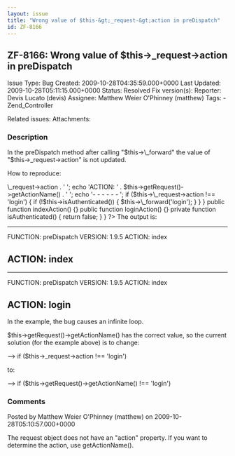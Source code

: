 ```yaml
---
layout: issue
title: "Wrong value of $this-&gt;_request-&gt;action in preDispatch"
id: ZF-8166
---
```


ZF-8166: Wrong value of $this->\_request->action in preDispatch
---------------------------------------------------------------

 Issue Type: Bug Created: 2009-10-28T04:35:59.000+0000 Last Updated: 2009-10-28T05:11:15.000+0000 Status: Resolved Fix version(s): 
 Reporter:  Devis Lucato (devis)  Assignee:  Matthew Weier O'Phinney (matthew)  Tags: - Zend\_Controller
 
 Related issues: 
 Attachments: 
### Description

In the preDispatch method after calling "$this->\_forward" the value of "$this->\_request->action" is not updated.

How to reproduce:

 <?php class IndexController extends Zend\_Controller\_Action { function preDispatch() { echo '- - - - - -

'; echo 'FUNCTION: ' . \_\_FUNCTION\_\_ . '  
'; echo 'VERSION: ' . Zend\_Version::VERSION . '  
'; echo 'ACTION: ' . $this->\_request->action . '  
'; echo 'ACTION: ' . $this->getRequest()->getActionName() . '  
'; echo '- - - - - -

'; if ($this->\_request->action !== 'login') { if (!$this->isAuthenticated()) { $this->\_forward('login'); } } } public function indexAction() {} public function loginAction() {} private function isAuthenticated() { return false; } } ?> The output is:

- - - - - -

FUNCTION: preDispatch VERSION: 1.9.5 ACTION: index

ACTION: index
-------------

- - - - - -

FUNCTION: preDispatch VERSION: 1.9.5 ACTION: index

ACTION: login
-------------

In the example, the bug causes an infinite loop.

$this->getRequest()->getActionName() has the correct value, so the current solution (for the example above) is to change:

--> if ($this->\_request->action !== 'login')

to:

--> if ($this->getRequest()->getActionName() !== 'login')

 

 

### Comments

Posted by Matthew Weier O'Phinney (matthew) on 2009-10-28T05:10:57.000+0000

The request object does not have an "action" property. If you want to determine the action, use getActionName().

 

 